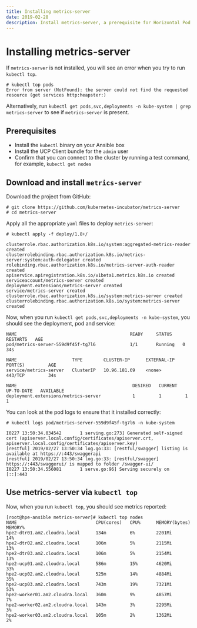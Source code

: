 ```yaml
---
title: Installing metrics-server
date: 2019-02-28
description: Install metrics-server, a prerequisite for Horizontal Pod Autoscaling
---
```


# Installing metrics-server

If `metrics-server` is not installed, you will see an error when you try to run  `kubectl top`.

```
# kubectl top pods
Error from server (NotFound): the server could not find the requested resource (get services http:heapster:)
```

Alternatively, run `kubectl get pods,svc,deployments -n kube-system | grep metrics-server` to see if `metrics-server` is present.

## Prerequisites

-   Install the `kubectl` binary on your Ansible box
-   Install the UCP Client bundle for the `admin` user
-   Confirm that you can connect to the cluster by running a test command, for example, `kubectl get nodes`




## Download and install `metrics-server`

Download the project from GitHub:

```
# git clone https://github.com/kubernetes-incubator/metrics-server
# cd metrics-server
```

Apply all the appropriate `yaml` files to deploy `metrics-server`:

```
# kubectl apply -f deploy/1.8+/

clusterrole.rbac.authorization.k8s.io/system:aggregated-metrics-reader created
clusterrolebinding.rbac.authorization.k8s.io/metrics-server:system:auth-delegator created
rolebinding.rbac.authorization.k8s.io/metrics-server-auth-reader created
apiservice.apiregistration.k8s.io/v1beta1.metrics.k8s.io created
serviceaccount/metrics-server created
deployment.extensions/metrics-server created
service/metrics-server created
clusterrole.rbac.authorization.k8s.io/system:metrics-server created
clusterrolebinding.rbac.authorization.k8s.io/system:metrics-server created
```

Now, when you run `kubectl get pods,svc,deployments -n kube-system`, you should see the deployment, pod and service:

```
NAME                                           READY     STATUS    RESTARTS   AGE
pod/metrics-server-559d9f45f-tg7l6             1/1       Running   0          34s

NAME                     TYPE        CLUSTER-IP      EXTERNAL-IP   PORT(S)         AGE
service/metrics-server   ClusterIP   10.96.181.69    <none>        443/TCP         34s

NAME                                            DESIRED   CURRENT   UP-TO-DATE   AVAILABLE 
deployment.extensions/metrics-server            1         1         1            1         
```

You can look at the pod logs to ensure that it installed correctly:

```
# kubectl logs pod/metrics-server-559d9f45f-tg7l6 -n kube-system

I0227 13:50:34.034542       1 serving.go:273] Generated self-signed cert (apiserver.local.config/certificates/apiserver.crt, apiserver.local.config/certificates/apiserver.key)
[restful] 2019/02/27 13:50:34 log.go:33: [restful/swagger] listing is available at https://:443/swaggerapi
[restful] 2019/02/27 13:50:34 log.go:33: [restful/swagger] https://:443/swaggerui/ is mapped to folder /swagger-ui/
I0227 13:50:34.556081       1 serve.go:96] Serving securely on [::]:443
```

## Use metrics-server via `kubectl top`

Now, when you run `kubectl top`, you should see metrics reported:

```
[root@hpe-ansible metrics-server]# kubectl top nodes
NAME                              CPU(cores)   CPU%      MEMORY(bytes)   MEMORY%
hpe2-dtr01.am2.cloudra.local      134m         6%        2201Mi          14%
hpe2-dtr02.am2.cloudra.local      106m         5%        2115Mi          13%
hpe2-dtr03.am2.cloudra.local      106m         5%        2154Mi          13%
hpe2-ucp01.am2.cloudra.local      586m         15%       4620Mi          33%
hpe2-ucp02.am2.cloudra.local      525m         14%       4884Mi          35%
hpe2-ucp03.am2.cloudra.local      743m         19%       7321Mi          53%
hpe2-worker01.am2.cloudra.local   360m         9%        4857Mi          7%
hpe2-worker02.am2.cloudra.local   143m         3%        2295Mi          3%
hpe2-worker03.am2.cloudra.local   105m         2%        1362Mi          2%
```
